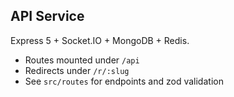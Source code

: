 ## API Service

Express 5 + Socket.IO + MongoDB + Redis.
- Routes mounted under `/api`
- Redirects under `/r/:slug`
- See `src/routes` for endpoints and zod validation
